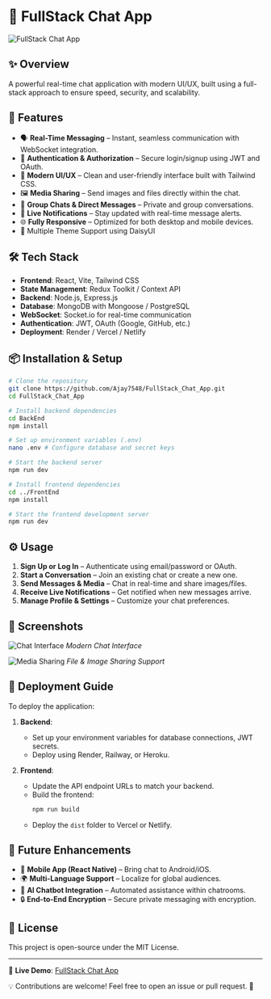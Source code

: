 # 💬 FullStack Chat App

![FullStack Chat App](https://your-image-url.com/banner.png)

## ✨ Overview
A powerful real-time chat application with modern UI/UX, built using a full-stack approach to ensure speed, security, and scalability.

## 🚀 Features
- 🗣️ **Real-Time Messaging** – Instant, seamless communication with WebSocket integration.
- 🔐 **Authentication & Authorization** – Secure login/signup using JWT and OAuth.
- 🎨 **Modern UI/UX** – Clean and user-friendly interface built with Tailwind CSS.
- 🖼️ **Media Sharing** – Send images and files directly within the chat.
- 📌 **Group Chats & Direct Messages** – Private and group conversations.
- 🔔 **Live Notifications** – Stay updated with real-time message alerts.
- 🌐 **Fully Responsive** – Optimized for both desktop and mobile devices.
- 🌙 Multiple Theme Support using DaisyUI

## 🛠️ Tech Stack
- **Frontend**: React, Vite, Tailwind CSS
- **State Management**: Redux Toolkit / Context API
- **Backend**: Node.js, Express.js
- **Database**: MongoDB with Mongoose / PostgreSQL
- **WebSocket**: Socket.io for real-time communication
- **Authentication**: JWT, OAuth (Google, GitHub, etc.)
- **Deployment**: Render / Vercel / Netlify

## 📦 Installation & Setup
```sh
# Clone the repository
git clone https://github.com/Ajay7548/FullStack_Chat_App.git
cd FullStack_Chat_App

# Install backend dependencies
cd BackEnd
npm install

# Set up environment variables (.env)
nano .env # Configure database and secret keys

# Start the backend server
npm run dev

# Install frontend dependencies
cd ../FrontEnd
npm install

# Start the frontend development server
npm run dev
```

## ⚙️ Usage
1. **Sign Up or Log In** – Authenticate using email/password or OAuth.
2. **Start a Conversation** – Join an existing chat or create a new one.
3. **Send Messages & Media** – Chat in real-time and share images/files.
4. **Receive Live Notifications** – Get notified when new messages arrive.
5. **Manage Profile & Settings** – Customize your chat preferences.

## 📸 Screenshots
![Chat Interface](https://your-image-url.com/screenshot1.png)
*Modern Chat Interface*

![Media Sharing](https://your-image-url.com/screenshot2.png)
*File & Image Sharing Support*

## 🚀 Deployment Guide
To deploy the application:

1. **Backend**:
   - Set up your environment variables for database connections, JWT secrets.
   - Deploy using Render, Railway, or Heroku.

2. **Frontend**:
   - Update the API endpoint URLs to match your backend.
   - Build the frontend:
     ```sh
     npm run build
     ```
   - Deploy the `dist` folder to Vercel or Netlify.

## 🎯 Future Enhancements
- 📱 **Mobile App (React Native)** – Bring chat to Android/iOS.
- 🌍 **Multi-Language Support** – Localize for global audiences.
- 🤖 **AI Chatbot Integration** – Automated assistance within chatrooms.
- 🔒 **End-to-End Encryption** – Secure private messaging with encryption.

## 📜 License
This project is open-source under the MIT License.

---
🔗 **Live Demo**: [FullStack Chat App](https://realtime-chat-app-qjwo.onrender.com)

💡 Contributions are welcome! Feel free to open an issue or pull request. 🚀

